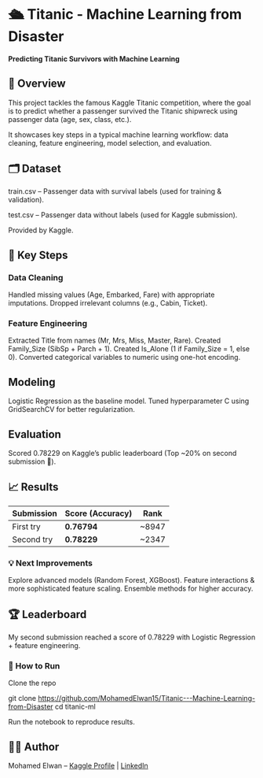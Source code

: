 # 🛳️ Titanic - Machine Learning from Disaster
####  Predicting Titanic Survivors with Machine Learning

## 📌 Overview
This project tackles the famous Kaggle Titanic competition, where the goal is to predict whether a passenger survived the Titanic shipwreck using passenger data (age, sex, class, etc.).

It showcases key steps in a typical machine learning workflow: data cleaning, feature engineering, model selection, and evaluation.

## 🗂️ Dataset

train.csv – Passenger data with survival labels (used for training & validation).

test.csv – Passenger data without labels (used for Kaggle submission).

Provided by Kaggle.

## 🔧 Key Steps

### Data Cleaning

Handled missing values (Age, Embarked, Fare) with appropriate imputations.
Dropped irrelevant columns (e.g., Cabin, Ticket).

### Feature Engineering
Extracted Title from names (Mr, Mrs, Miss, Master, Rare).
Created Family_Size (SibSp + Parch + 1).
Created Is_Alone (1 if Family_Size = 1, else 0).
Converted categorical variables to numeric using one-hot encoding.

## Modeling
Logistic Regression as the baseline model.
Tuned hyperparameter C using GridSearchCV for better regularization.

## Evaluation

Scored 0.78229 on Kaggle’s public leaderboard (Top ~20% on second submission 🎯).

## 📈 Results
| Submission | Score (Accuracy) | Rank   |
| ---------- | ---------------- | ------ |
| First try  | **0.76794**      | \~8947 |
| Second try | **0.78229**      | \~2347 |

### 💡 Next Improvements
Explore advanced models (Random Forest, XGBoost).
Feature interactions & more sophisticated feature scaling.
Ensemble methods for higher accuracy.

## 🏆 Leaderboard
My second submission reached a score of 0.78229 with Logistic Regression + feature engineering.

### 🚀 How to Run
Clone the repo

git clone https://github.com/MohamedElwan15/Titanic---Machine-Learning-from-Disaster
cd titanic-ml

Run the notebook to reproduce results.

## 🙋‍♂️ Author

Mohamed Elwan – [Kaggle Profile](https://www.kaggle.com/mohamedelwan15)
 | [LinkedIn](https://www.linkedin.com/in/m-elwan/)
